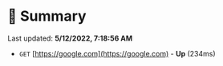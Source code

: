 # 📖 Summary
Last updated: **5/12/2022, 7:18:56 AM**

- `GET` [https://google.com](https://google.com) - **Up** (234ms)
